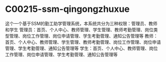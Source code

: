 # C00215-ssm-qingongzhuxue
 这个一个基于SSM的勤工助学管理系统，本系统共分为三种权限：管理员、教师和学生 管理员：首页、个人中心、教师管理、学生管理、教师考勤管理、岗位类型管理、岗位工作管理、岗位申请管理、学生考勤管理、通知公告管理等 教师：首页、个人中心、教师管理、学生管理、教师考勤管理、岗位工作管理、岗位申请管理、学生考勤管理、通知公告管理等 学生：首页、个人中心、教师管理、岗位工作管理、岗位申请管理、学生考勤管理、通知公告管理等
